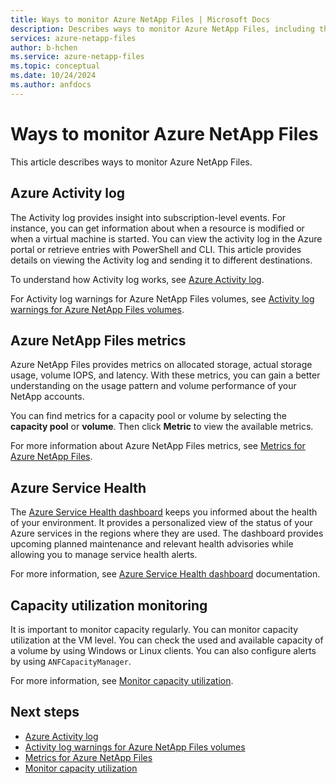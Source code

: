 ```yaml
---
title: Ways to monitor Azure NetApp Files | Microsoft Docs
description: Describes ways to monitor Azure NetApp Files, including the Activity log, metrics, and capacity utilization monitoring.
services: azure-netapp-files
author: b-hchen
ms.service: azure-netapp-files
ms.topic: conceptual
ms.date: 10/24/2024
ms.author: anfdocs
---
```

# Ways to monitor Azure NetApp Files

This article describes ways to monitor Azure NetApp Files.

## Azure Activity log

The Activity log provides insight into subscription-level events. For instance, you can get information about when a resource is modified or when a virtual machine is started. You can view the activity log in the Azure portal or retrieve entries with PowerShell and CLI. This article provides details on viewing the Activity log and sending it to different destinations.

To understand how Activity log works, see [Azure Activity log](/azure/azure-monitor/essentials/activity-log).

For Activity log warnings for Azure NetApp Files volumes, see [Activity log warnings for Azure NetApp Files volumes](troubleshoot-volumes.md#activity-log-warnings-for-volumes).

## Azure NetApp Files metrics 

Azure NetApp Files provides metrics on allocated storage, actual storage usage, volume IOPS, and latency. With these metrics, you can gain a better understanding on the usage pattern and volume performance of your NetApp accounts.

You can find metrics for a capacity pool or volume by selecting the **capacity pool** or **volume**. Then click **Metric** to view the available metrics.  

For more information about Azure NetApp Files metrics, see [Metrics for Azure NetApp Files](azure-netapp-files-metrics.md).

## Azure Service Health

The [Azure Service Health dashboard](https://azure.microsoft.com/features/service-health) keeps you informed about the health of your environment. It provides a personalized view of the status of your Azure services in the regions where they are used. The dashboard provides upcoming planned maintenance and relevant health advisories while allowing you to manage service health alerts.

For more information, see [Azure Service Health dashboard](/azure/service-health/service-health-overview) documentation. 

## Capacity utilization monitoring 

It is important to monitor capacity regularly. You can monitor capacity utilization at the VM level.  You can check the used and available capacity of a volume by using Windows or Linux clients. You can also configure alerts by using `ANFCapacityManager`.  

For more information, see [Monitor capacity utilization](volume-hard-quota-guidelines.md#how-to-operationalize-the-volume-hard-quota-change).

## Next steps  

* [Azure Activity log](/azure/azure-monitor/essentials/activity-log)
* [Activity log warnings for Azure NetApp Files volumes](troubleshoot-volumes.md#activity-log-warnings-for-volumes)
* [Metrics for Azure NetApp Files](azure-netapp-files-metrics.md)
* [Monitor capacity utilization](volume-hard-quota-guidelines.md#how-to-operationalize-the-volume-hard-quota-change)
